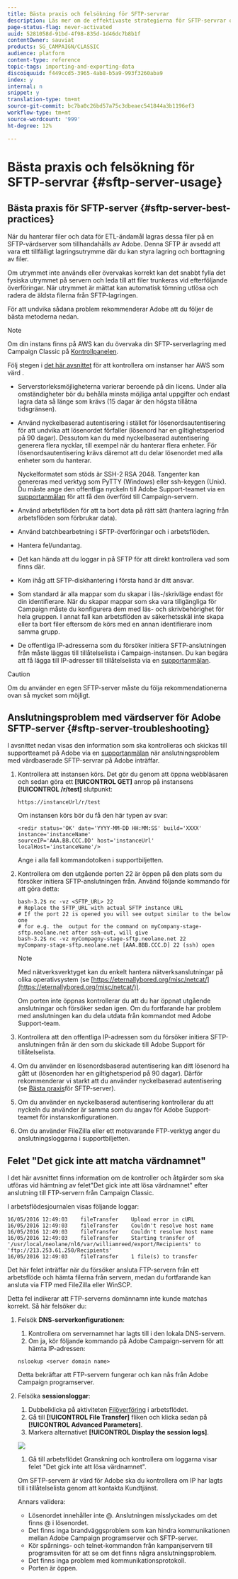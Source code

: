 ```yaml
---
title: Bästa praxis och felsökning för SFTP-servrar
description: Läs mer om de effektivaste strategierna för SFTP-servrar och felsökning.
page-status-flag: never-activated
uuid: 5281058d-91bd-4f98-835d-1d46dc7b8b1f
contentOwner: sauviat
products: SG_CAMPAIGN/CLASSIC
audience: platform
content-type: reference
topic-tags: importing-and-exporting-data
discoiquuid: f449ccd5-3965-4ab8-b5a9-993f3260aba9
index: y
internal: n
snippet: y
translation-type: tm+mt
source-git-commit: bc7ba0c26bd57a75c3dbeaec541844a3b1196ef3
workflow-type: tm+mt
source-wordcount: '999'
ht-degree: 12%

---
```



# Bästa praxis och felsökning för SFTP-servrar {#sftp-server-usage}

## Bästa praxis för SFTP-server {#sftp-server-best-practices}

När du hanterar filer och data för ETL-ändamål lagras dessa filer på en SFTP-värdserver som tillhandahålls av Adobe. Denna SFTP är avsedd att vara ett tillfälligt lagringsutrymme där du kan styra lagring och borttagning av filer.

Om utrymmet inte används eller övervakas korrekt kan det snabbt fylla det fysiska utrymmet på servern och leda till att filer trunkeras vid efterföljande överföringar. När utrymmet är mättat kan automatisk tömning utlösa och radera de äldsta filerna från SFTP-lagringen.

För att undvika sådana problem rekommenderar Adobe att du följer de bästa metoderna nedan.

>[!NOTE]
>
>Om din instans finns på AWS kan du övervaka din SFTP-serverlagring med Campaign Classic på [Kontrollpanelen](https://docs.adobe.com/content/help/en/control-panel/using/sftp-management/sftp-storage-management.html).
>
>Följ stegen i [det här avsnittet](https://docs.adobe.com/content/help/sv-SE/control-panel/using/faq.html#ims-org-id) för att kontrollera om instanser har AWS som värd .

* Serverstorleksmöjligheterna varierar beroende på din licens. Under alla omständigheter bör du behålla minsta möjliga antal uppgifter och endast lagra data så länge som krävs (15 dagar är den högsta tillåtna tidsgränsen).
* Använd nyckelbaserad autentisering i stället för lösenordsautentisering för att undvika att lösenordet förfaller (lösenord har en giltighetsperiod på 90 dagar). Dessutom kan du med nyckelbaserad autentisering generera flera nycklar, till exempel när du hanterar flera enheter. För lösenordsautentisering krävs däremot att du delar lösenordet med alla enheter som du hanterar.

   Nyckelformatet som stöds är SSH-2 RSA 2048. Tangenter kan genereras med verktyg som PyTTY (Windows) eller ssh-keygen (Unix). Du måste ange den offentliga nyckeln till Adobe Support-teamet via en [supportanmälan](https://support.neolane.net) för att få den överförd till Campaign-servern.

* Använd arbetsflöden för att ta bort data på rätt sätt (hantera lagring från arbetsflöden som förbrukar data).
* Använd batchbearbetning i SFTP-överföringar och i arbetsflöden.
* Hantera fel/undantag.
* Det kan hända att du loggar in på SFTP för att direkt kontrollera vad som finns där.
* Kom ihåg att SFTP-diskhantering i första hand är ditt ansvar.
* Som standard är alla mappar som du skapar i läs-/skrivläge endast för din identifierare. När du skapar mappar som ska vara tillgängliga för Campaign måste du konfigurera dem med läs- och skrivbehörighet för hela gruppen. I annat fall kan arbetsflöden av säkerhetsskäl inte skapa eller ta bort filer eftersom de körs med en annan identifierare inom samma grupp.
* De offentliga IP-adresserna som du försöker initiera SFTP-anslutningen från måste läggas till tillåtelselista i Campaign-instansen. Du kan begära att få lägga till IP-adresser till tillåtelselista via en [supportanmälan](https://support.neolane.net).

>[!CAUTION]
>
>Om du använder en egen SFTP-server måste du följa rekommendationerna ovan så mycket som möjligt.

## Anslutningsproblem med värdserver för Adobe SFTP-server {#sftp-server-troubleshooting}

I avsnittet nedan visas den information som ska kontrolleras och skickas till supportteamet på Adobe via en [supportanmälan](https://support.neolane.net) när anslutningsproblem med värdbaserade SFTP-servrar på Adobe inträffar.

1. Kontrollera att instansen körs. Det gör du genom att öppna webbläsaren och sedan göra ett **[!UICONTROL GET]** anrop på instansens **[!UICONTROL /r/test]** slutpunkt:

   ```
   https://instanceUrl/r/test
   ```

   Om instansen körs bör du få den här typen av svar:

   ```
   <redir status='OK' date='YYYY-MM-DD HH:MM:SS' build='XXXX' instance='instanceName'
   sourceIP='AAA.BB.CCC.DD' host='instanceUrl' localHost='instanceName'/>
   ```

   Ange i alla fall kommandotolken i supportbiljetten.

1. Kontrollera om den utgående porten 22 är öppen på den plats som du försöker initiera SFTP-anslutningen från. Använd följande kommando för att göra detta:

   ```
   bash-3.2$ nc -vz <SFTP_URL> 22
   # Replace the SFTP_URL with actual SFTP instance URL
   # If the port 22 is opened you will see output similar to the below one
   # for e.g. the  output for the command on myCompany-stage-sftp.neolane.net after ssh-out, will give
   bash-3.2$ nc -vz myCompagny-stage-sftp.neolane.net 22
   myCompany-stage-sftp.neolane.net [AAA.BBB.CCC.D] 22 (ssh) open
   ```

   >[!NOTE]
   >
   >Med nätverksverktyget kan du enkelt hantera nätverksanslutningar på olika operativsystem (se [https://eternallybored.org/misc/netcat/](https://eternallybored.org/misc/netcat/)).

   Om porten inte öppnas kontrollerar du att du har öppnat utgående anslutningar och försöker sedan igen. Om du fortfarande har problem med anslutningen kan du dela utdata från kommandot med Adobe Support-team.

1. Kontrollera att den offentliga IP-adressen som du försöker initiera SFTP-anslutningen från är den som du skickade till Adobe Support för tillåtelselista.
1. Om du använder en lösenordsbaserad autentisering kan ditt lösenord ha gått ut (lösenorden har en giltighetsperiod på 90 dagar). Därför rekommenderar vi starkt att du använder nyckelbaserad autentisering (se [Bästa praxis](#sftp-server-best-practices)för SFTP-server).
1. Om du använder en nyckelbaserad autentisering kontrollerar du att nyckeln du använder är samma som du angav för Adobe Support-teamet för instanskonfigurationen.
1. Om du använder FileZilla eller ett motsvarande FTP-verktyg anger du anslutningsloggarna i supportbiljetten.

## Felet &quot;Det gick inte att matcha värdnamnet&quot;

I det här avsnittet finns information om de kontroller och åtgärder som ska utföras vid hämtning av felet&quot;Det gick inte att lösa värdnamnet&quot; efter anslutning till FTP-servern från Campaign Classic.

I arbetsflödesjournalen visas följande loggar:

```
16/05/2016 12:49:03    fileTransfer    Upload error in cURL
16/05/2016 12:49:03    fileTransfer    Couldn't resolve host name
16/05/2016 12:49:03    fileTransfer    Couldn't resolve host name
16/05/2016 12:49:03    fileTransfer    Starting transfer of '/usr/local/neolane/nl6/var/williamreed/export/Recipients' to 'ftp://213.253.61.250/Recipients'
16/05/2016 12:49:03    fileTransfer    1 file(s) to transfer
```

Det här felet inträffar när du försöker ansluta FTP-servern från ett arbetsflöde och hämta filerna från servern, medan du fortfarande kan ansluta via FTP med FileZilla eller WinSCP.

Detta fel indikerar att FTP-serverns domännamn inte kunde matchas korrekt. Så här felsöker du:

1. Felsök **DNS-serverkonfigurationen**:

   1. Kontrollera om servernamnet har lagts till i den lokala DNS-servern.
   1. Om ja, kör följande kommando på Adobe Campaign-servern för att hämta IP-adressen:

   `nslookup <server domain name>`

   Detta bekräftar att FTP-servern fungerar och kan nås från Adobe Campaign programserver.

1. Felsöka **sessionsloggar**:

   1. Dubbelklicka på aktiviteten [Filöverföring](../../workflow/using/file-transfer.md) i arbetsflödet.
   1. Gå till **[!UICONTROL File Transfer]** fliken och klicka sedan på **[!UICONTROL Advanced Parameters]**.
   1. Markera alternativet **[!UICONTROL Display the session logs]**.

   ![](assets/sftp-error-display-logs.png)

   1. Gå till arbetsflödet Granskning och kontrollera om loggarna visar felet &quot;Det gick inte att lösa värdnamnet&quot;.

   Om SFTP-servern är värd för Adobe ska du kontrollera om IP har lagts till i tillåtelselista genom att kontakta Kundtjänst.

   Annars validera:

   * Lösenordet innehåller inte @. Anslutningen misslyckades om det finns @ i lösenordet.
   * Det finns inga brandväggsproblem som kan hindra kommunikationen mellan Adobe Campaign programserver och SFTP-server.
   * Kör spårnings- och telnet-kommandon från kampanjservern till programsviten för att se om det finns några anslutningsproblem.
   * Det finns inga problem med kommunikationsprotokoll.
   * Porten är öppen.
